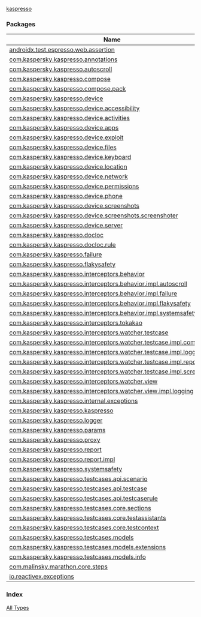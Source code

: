 [kaspresso](./index.md)

### Packages

| Name | Summary |
|---|---|
| [androidx.test.espresso.web.assertion](androidx.test.espresso.web.assertion/index.md) |  |
| [com.kaspersky.kaspresso.annotations](com.kaspersky.kaspresso.annotations/index.md) |  |
| [com.kaspersky.kaspresso.autoscroll](com.kaspersky.kaspresso.autoscroll/index.md) |  |
| [com.kaspersky.kaspresso.compose](com.kaspersky.kaspresso.compose/index.md) |  |
| [com.kaspersky.kaspresso.compose.pack](com.kaspersky.kaspresso.compose.pack/index.md) |  |
| [com.kaspersky.kaspresso.device](com.kaspersky.kaspresso.device/index.md) |  |
| [com.kaspersky.kaspresso.device.accessibility](com.kaspersky.kaspresso.device.accessibility/index.md) |  |
| [com.kaspersky.kaspresso.device.activities](com.kaspersky.kaspresso.device.activities/index.md) |  |
| [com.kaspersky.kaspresso.device.apps](com.kaspersky.kaspresso.device.apps/index.md) |  |
| [com.kaspersky.kaspresso.device.exploit](com.kaspersky.kaspresso.device.exploit/index.md) |  |
| [com.kaspersky.kaspresso.device.files](com.kaspersky.kaspresso.device.files/index.md) |  |
| [com.kaspersky.kaspresso.device.keyboard](com.kaspersky.kaspresso.device.keyboard/index.md) |  |
| [com.kaspersky.kaspresso.device.location](com.kaspersky.kaspresso.device.location/index.md) |  |
| [com.kaspersky.kaspresso.device.network](com.kaspersky.kaspresso.device.network/index.md) |  |
| [com.kaspersky.kaspresso.device.permissions](com.kaspersky.kaspresso.device.permissions/index.md) |  |
| [com.kaspersky.kaspresso.device.phone](com.kaspersky.kaspresso.device.phone/index.md) |  |
| [com.kaspersky.kaspresso.device.screenshots](com.kaspersky.kaspresso.device.screenshots/index.md) |  |
| [com.kaspersky.kaspresso.device.screenshots.screenshoter](com.kaspersky.kaspresso.device.screenshots.screenshoter/index.md) |  |
| [com.kaspersky.kaspresso.device.server](com.kaspersky.kaspresso.device.server/index.md) |  |
| [com.kaspersky.kaspresso.docloc](com.kaspersky.kaspresso.docloc/index.md) |  |
| [com.kaspersky.kaspresso.docloc.rule](com.kaspersky.kaspresso.docloc.rule/index.md) |  |
| [com.kaspersky.kaspresso.failure](com.kaspersky.kaspresso.failure/index.md) |  |
| [com.kaspersky.kaspresso.flakysafety](com.kaspersky.kaspresso.flakysafety/index.md) |  |
| [com.kaspersky.kaspresso.interceptors.behavior](com.kaspersky.kaspresso.interceptors.behavior/index.md) |  |
| [com.kaspersky.kaspresso.interceptors.behavior.impl.autoscroll](com.kaspersky.kaspresso.interceptors.behavior.impl.autoscroll/index.md) |  |
| [com.kaspersky.kaspresso.interceptors.behavior.impl.failure](com.kaspersky.kaspresso.interceptors.behavior.impl.failure/index.md) |  |
| [com.kaspersky.kaspresso.interceptors.behavior.impl.flakysafety](com.kaspersky.kaspresso.interceptors.behavior.impl.flakysafety/index.md) |  |
| [com.kaspersky.kaspresso.interceptors.behavior.impl.systemsafety](com.kaspersky.kaspresso.interceptors.behavior.impl.systemsafety/index.md) |  |
| [com.kaspersky.kaspresso.interceptors.tokakao](com.kaspersky.kaspresso.interceptors.tokakao/index.md) |  |
| [com.kaspersky.kaspresso.interceptors.watcher.testcase](com.kaspersky.kaspresso.interceptors.watcher.testcase/index.md) |  |
| [com.kaspersky.kaspresso.interceptors.watcher.testcase.impl.composite](com.kaspersky.kaspresso.interceptors.watcher.testcase.impl.composite/index.md) |  |
| [com.kaspersky.kaspresso.interceptors.watcher.testcase.impl.logging](com.kaspersky.kaspresso.interceptors.watcher.testcase.impl.logging/index.md) |  |
| [com.kaspersky.kaspresso.interceptors.watcher.testcase.impl.report](com.kaspersky.kaspresso.interceptors.watcher.testcase.impl.report/index.md) |  |
| [com.kaspersky.kaspresso.interceptors.watcher.testcase.impl.screenshot](com.kaspersky.kaspresso.interceptors.watcher.testcase.impl.screenshot/index.md) |  |
| [com.kaspersky.kaspresso.interceptors.watcher.view](com.kaspersky.kaspresso.interceptors.watcher.view/index.md) |  |
| [com.kaspersky.kaspresso.interceptors.watcher.view.impl.logging](com.kaspersky.kaspresso.interceptors.watcher.view.impl.logging/index.md) |  |
| [com.kaspersky.kaspresso.internal.exceptions](com.kaspersky.kaspresso.internal.exceptions/index.md) |  |
| [com.kaspersky.kaspresso.kaspresso](com.kaspersky.kaspresso.kaspresso/index.md) |  |
| [com.kaspersky.kaspresso.logger](com.kaspersky.kaspresso.logger/index.md) |  |
| [com.kaspersky.kaspresso.params](com.kaspersky.kaspresso.params/index.md) |  |
| [com.kaspersky.kaspresso.proxy](com.kaspersky.kaspresso.proxy/index.md) |  |
| [com.kaspersky.kaspresso.report](com.kaspersky.kaspresso.report/index.md) |  |
| [com.kaspersky.kaspresso.report.impl](com.kaspersky.kaspresso.report.impl/index.md) |  |
| [com.kaspersky.kaspresso.systemsafety](com.kaspersky.kaspresso.systemsafety/index.md) |  |
| [com.kaspersky.kaspresso.testcases.api.scenario](com.kaspersky.kaspresso.testcases.api.scenario/index.md) |  |
| [com.kaspersky.kaspresso.testcases.api.testcase](com.kaspersky.kaspresso.testcases.api.testcase/index.md) |  |
| [com.kaspersky.kaspresso.testcases.api.testcaserule](com.kaspersky.kaspresso.testcases.api.testcaserule/index.md) |  |
| [com.kaspersky.kaspresso.testcases.core.sections](com.kaspersky.kaspresso.testcases.core.sections/index.md) |  |
| [com.kaspersky.kaspresso.testcases.core.testassistants](com.kaspersky.kaspresso.testcases.core.testassistants/index.md) |  |
| [com.kaspersky.kaspresso.testcases.core.testcontext](com.kaspersky.kaspresso.testcases.core.testcontext/index.md) |  |
| [com.kaspersky.kaspresso.testcases.models](com.kaspersky.kaspresso.testcases.models/index.md) |  |
| [com.kaspersky.kaspresso.testcases.models.extensions](com.kaspersky.kaspresso.testcases.models.extensions/index.md) |  |
| [com.kaspersky.kaspresso.testcases.models.info](com.kaspersky.kaspresso.testcases.models.info/index.md) |  |
| [com.malinsky.marathon.core.steps](com.malinsky.marathon.core.steps/index.md) |  |
| [io.reactivex.exceptions](io.reactivex.exceptions/index.md) |  |

### Index

[All Types](alltypes/index.md)